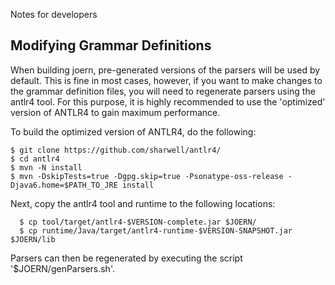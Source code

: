 Notes for developers

## Modifying Grammar Definitions


When building joern, pre-generated versions of the parsers will be
used by default. This is fine in most cases, however, if you want to
make changes to the grammar definition files, you will need to
regenerate parsers using the antlr4 tool. For this purpose, it is
highly recommended to use the 'optimized' version of ANTLR4 to gain
maximum performance.

To build the optimized version of ANTLR4, do the following:

    $ git clone https://github.com/sharwell/antlr4/
    $ cd antlr4
    $ mvn -N install
    $ mvn -DskipTests=true -Dgpg.skip=true -Psonatype-oss-release -Djava6.home=$PATH_TO_JRE install

Next, copy the antlr4 tool and runtime to the following locations:

      $ cp tool/target/antlr4-$VERSION-complete.jar $JOERN/
      $ cp runtime/Java/target/antlr4-runtime-$VERSION-SNAPSHOT.jar $JOERN/lib

Parsers can then be regenerated by executing the script
'$JOERN/genParsers.sh'.